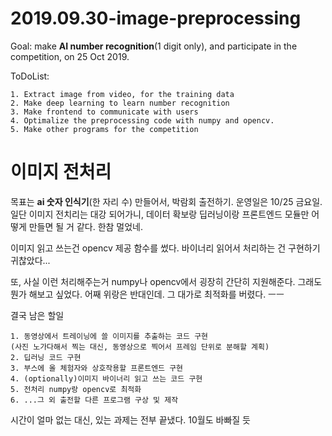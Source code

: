# 2019.09.30-image-preprocessing

Goal: make <strong>AI number recognition</strong>(1 digit only), and participate in the competition, on 25 Oct 2019.

ToDoList:

    1. Extract image from video, for the training data
    2. Make deep learning to learn number recognition
    3. Make frontend to communicate with users
    4. Optimalize the preprocessing code with numpy and opencv.
    5. Make other programs for the competition

# 이미지 전처리

목표는 <strong>ai 숫자 인식기</strong>(한 자리 수) 만들어서, 박람회 출전하기. 운영일은 10/25 금요일.
일단 이미지 전치리는 대강 되어가니, 데이터 확보랑 딥러닝이랑 프론트엔드 모듈만 어떻게 만들면 될 거 같다.
한참 멀었네.

이미지 읽고 쓰는건 opencv 제공 함수를 썼다. 바이너리 읽어서 처리하는 건 구현하기 귀찮았다...

또, 사실 이런 처리해주는거 numpy나 opencv에서 굉장히 간단히 지원해준다.
그래도 뭔가 해보고 싶었다. 어째 위랑은 반대인데.
그 대가로 최적화를 버렸다. ㅡㅡ

결국 남은 할일

    1. 동영상에서 트레이닝에 쓸 이미지를 추출하는 코드 구현
    (사진 노가다해서 찍는 대신, 동영상으로 찍어서 프레임 단위로 분해할 계획)
    2. 딥러닝 코드 구현
    3. 부스에 올 체험자와 상호작용할 프론트엔드 구현
    4. (optionally)이미지 바이너리 읽고 쓰는 코드 구현
    5. 전처리 numpy랑 opencv로 최적화
    6. ...그 외 출전할 다른 프로그램 구상 및 제작

시간이 얼마 없는 대신, 있는 과제는 전부 끝냈다.
10월도 바빠질 듯


